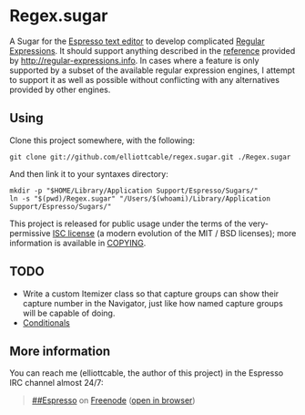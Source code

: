 Regex.sugar
===========
A Sugar for the [Espresso text editor][espresso] to develop complicated
[Regular Expressions][regex]. It should support anything described in the
[reference][] provided by <http://regular-expressions.info>. In cases where a
feature is only supported by a subset of the available regular expression
engines, I attempt to support it as well as possible without conflicting with
any alternatives provided by other engines.

  [espresso]: <http://macrabbit.com/espresso/>
    "The Espresso text editor, by MacRabbit"
  [regex]: <http://en.wikipedia.org/wiki/Regular_Expression>
    "Regular Expression as defined by Wikipedia"
  [reference]: <http://regular-expressions.info/reference.html>
    "Regular Expression Reference"

Using
-----
Clone this project somewhere, with the following:

    git clone git://github.com/elliottcable/regex.sugar.git ./Regex.sugar

And then link it to your syntaxes directory:

    mkdir -p "$HOME/Library/Application Support/Espresso/Sugars/"
    ln -s "$(pwd)/Regex.sugar" "/Users/$(whoami)/Library/Application Support/Espresso/Sugars/"

This project is released for public usage under the terms of the very-permissive [ISC license][] (a
modern evolution of the MIT / BSD licenses); more information is available in [COPYING][].

   [ISC license]: <http://choosealicense.com/licenses/isc/> "Information about the ISC license"
   [COPYING]: <./COPYING.text>

TODO
----
- Write a custom Itemizer class so that capture groups can show their capture
  number in the Navigator, just like how named capture groups will be capable
  of doing.
- [Conditionals](http://regular-expressions.info/conditional.html
  "Regular Expression Conditionals")

More information
----------------
You can reach me (elliottcable, the author of this project) in the Espresso
IRC channel almost 24/7:

> [##Espresso](irc://chat.freenode.net/##Espresso) on [Freenode](http://freenode.net/ "Freenode IRC network") ([open in browser](http://widget.mibbit.com/?settings=54db06d9920299f628121bb397aaa524&server=chat.freenode.net&channel=%23%23Espresso&noServerNotices=true&noServerMotd=true&autoConnect=true "Mibbit IRC gateway for ##Espresso"))
